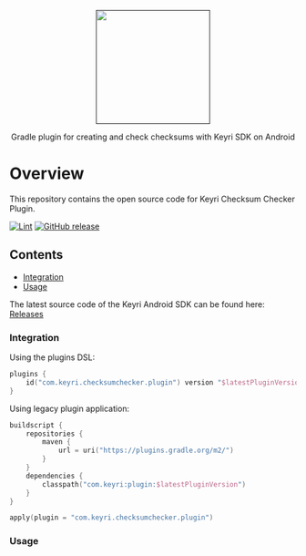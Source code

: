 <p style="text-align:center">
    <a href="">
        <img src="https://keyri.com/wp-content/uploads/2022/09/Keyri-Grey-Logo-Website-300x147.png" width=200  alt=""/>
    </a>
</p>

<p style="text-align:center">Gradle plugin for creating and check checksums with Keyri SDK on Android</p>

# Overview

This repository contains the open source code for Keyri Checksum Checker Plugin.

[![Lint](https://github.com/Keyri-Co/keyri-checksum-checker-plugin/actions/workflows/lint.yml/badge.svg)](https://github.com/Keyri-Co/keyri-checksum-checker-plugin/actions/workflows/lint.yml)
[![GitHub release](https://img.shields.io/github/release/Keyri-Co/keyri-checksum-checker-plugin.svg?maxAge=10)](https://github.com/Keyri-Co/keyri-checksum-checker-plugin/releases)

## Contents

* [Integration](#integration)
* [Usage](#usage)

The latest source code of the Keyri Android SDK can be found
here: [Releases](https://github.com/Keyri-Co/keyri-checksum-checker-plugin/releases)

### **Integration**

Using the plugins DSL:

```kotlin
plugins {
    id("com.keyri.checksumchecker.plugin") version "$latestPluginVersion"
}
```

Using legacy plugin application:

```kotlin
buildscript {
    repositories {
        maven {
            url = uri("https://plugins.gradle.org/m2/")
        }
    }
    dependencies {
        classpath("com.keyri:plugin:$latestPluginVersion")
    }
}

apply(plugin = "com.keyri.checksumchecker.plugin")
```

### **Usage**

[//]: # (TODO: Add implementation)
